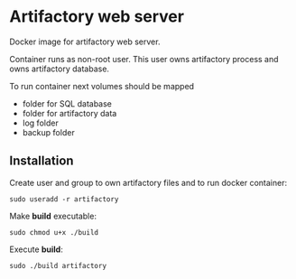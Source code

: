 Artifactory web server
======================
Docker image for artifactory web server.

Container runs as non-root user.
This user owns artifactory process and owns artifactory database.

To run container next volumes should be mapped
* folder for SQL database
* folder for artifactory data
* log folder
* backup folder

Installation
------------
Create user and group to own artifactory files and to run docker container:
```
sudo useradd -r artifactory
```

Make **build** executable:
```
sudo chmod u+x ./build
```

Execute **build**:
```
sudo ./build artifactory
```
